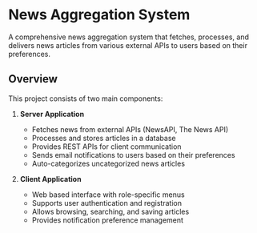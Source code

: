 # News Aggregation System

A comprehensive news aggregation system that fetches, processes, and delivers news articles from various external APIs to users based on their preferences.

## Overview

This project consists of two main components:

1. **Server Application**

   - Fetches news from external APIs (NewsAPI, The News API)
   - Processes and stores articles in a database
   - Provides REST APIs for client communication
   - Sends email notifications to users based on their preferences
   - Auto-categorizes uncategorized news articles

2. **Client Application**
   - Web based interface with role-specific menus
   - Supports user authentication and registration
   - Allows browsing, searching, and saving articles
   - Provides notification preference management

